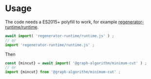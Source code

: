 # Usage

The code needs a ES2015+ polyfill to work, for example
[regenerator-runtime/runtime](https://babeljs.io/docs/usage/polyfill).
```js
await import( 'regenerator-runtime/runtime.js' ) ;
// or
import 'regenerator-runtime/runtime.js' ;
```

Then
```js
const {mincut} = await import( '@graph-algorithm/minimum-cut' ) ;
// or
import {mincut} from '@graph-algorithm/minimum-cut' ;
```
